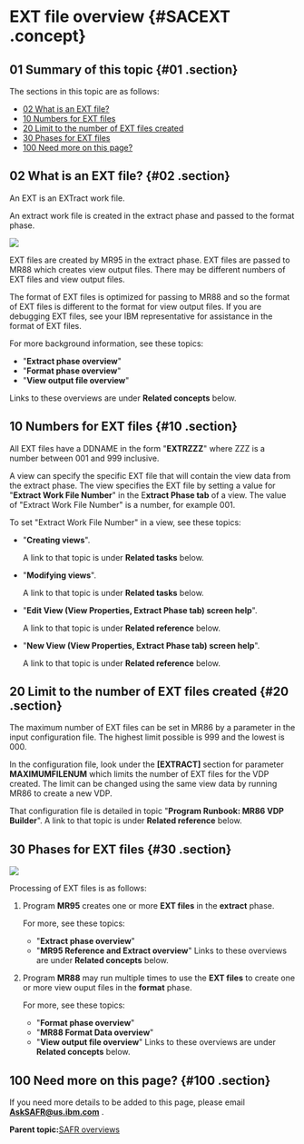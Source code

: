 # EXT file overview {#SACEXT .concept}

## 01 Summary of this topic {#01 .section}

The sections in this topic are as follows:

-   [02 What is an EXT file?](SACEXT.md#02)
-   [10 Numbers for EXT files](SACEXT.md#10)
-   [20 Limit to the number of EXT files created](SACEXT.md#20)
-   [30 Phases for EXT files](SACEXT.md#30)
-   [100 Need more on this page?](SACEXT.md#100)

## 02 What is an EXT file? {#02 .section}

An EXT is an EXTract work file.

An extract work file is created in the extract phase and passed to the format phase.

![](images/EXT_Action_01.gif)

EXT files are created by MR95 in the extract phase. EXT files are passed to MR88 which creates view output files. There may be different numbers of EXT files and view output files.

The format of EXT files is optimized for passing to MR88 and so the format of EXT files is different to the format for view output files. If you are debugging EXT files, see your IBM representative for assistance in the format of EXT files.

For more background information, see these topics:

-   "**Extract phase overview**"
-   "**Format phase overview**"
-   "**View output file overview**"

Links to these overviews are under **Related concepts** below.

## 10 Numbers for EXT files {#10 .section}

All EXT files have a DDNAME in the form "**EXTRZZZ**" where ZZZ is a number between 001 and 999 inclusive.

A view can specify the specific EXT file that will contain the view data from the extract phase. The view specifies the EXT file by setting a value for "**Extract Work File Number**" in the E**xtract Phase tab** of a view. The value of "Extract Work File Number" is a number, for example 001.

To set "Extract Work File Number" in a view, see these topics:

-   "**Creating views**".

    A link to that topic is under **Related tasks** below.

-   "**Modifying views**".

    A link to that topic is under **Related tasks** below.

-   "**Edit View \(View Properties, Extract Phase tab\) screen help**".

    A link to that topic is under **Related reference** below.

-   "**New View \(View Properties, Extract Phase tab\) screen help**".

    A link to that topic is under **Related reference** below.


## 20 Limit to the number of EXT files created {#20 .section}

The maximum number of EXT files can be set in MR86 by a parameter in the input configuration file. The highest limit possible is 999 and the lowest is 000.

In the configuration file, look under the **\[EXTRACT\]** section for parameter **MAXIMUMFILENUM** which limits the number of EXT files for the VDP created. The limit can be changed using the same view data by running MR86 to create a new VDP.

That configuration file is detailed in topic "**Program Runbook: MR86 VDP Builder**". A link to that topic is under **Related reference** below.

## 30 Phases for EXT files {#30 .section}

![](images/EXT_Phases_01.gif)

Processing of EXT files is as follows:

1.  Program **MR95** creates one or more **EXT files** in the **extract** phase. 

    For more, see these topics:

    -   "**Extract phase overview**"
    -   "**MR95 Reference and Extract overview**"
    Links to these overviews are under **Related concepts** below.

2.  Program **MR88** may run multiple times to use the **EXT files** to create one or more view ouput files in the **format** phase. 

    For more, see these topics:

    -   "**Format phase overview**"
    -   "**MR88 Format Data overview**"
    -   "**View output file overview**"
    Links to these overviews are under **Related concepts** below.


## 100 Need more on this page? {#100 .section}

If you need more details to be added to this page, please email **AskSAFR@us.ibm.com** .

**Parent topic:**[SAFR overviews](../html/AAR450Overviews.md)

